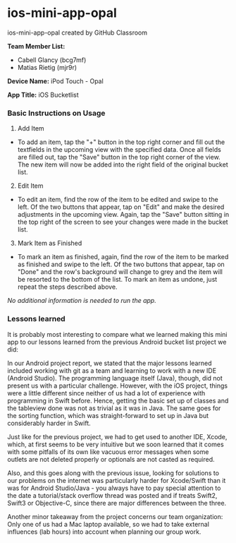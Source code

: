 # ios-mini-app-opal
ios-mini-app-opal created by GitHub Classroom

**Team Member List:** 
- Cabell Glancy (bcg7mf)
- Matias Rietig (mjr9r)

**Device Name:**
iPod Touch - Opal

**App Title:**
iOS Bucketlist

### Basic Instructions on Usage
1. Add Item
  * To add an item, tap the "+" button in the top right corner and fill out the textfields in the upcoming view with the specified data. Once all fields are filled out, tap the "Save" button in the top right corner of the view. The new item will now be added into the right field of the original bucket list.
2. Edit Item
  * To edit an item, find the row of the item to be edited and swipe to the left. Of the two buttons that appear, tap on "Edit" and make the desired adjustments in the upcoming view. Again, tap the "Save" button sitting in the top right of the screen to see your changes were made in the bucket list.
3. Mark Item as Finished
  * To mark an item as finished, again, find the row of the item to be marked as finished and swipe to the left. Of the two buttons that appear, tap on "Done" and the row's background will change to grey and the item will be resorted to the bottom of the list. To mark an item as undone, just repeat the steps described above.

*No additional information is needed to run the app.*

### Lessons learned
It is probably most interesting to compare what we learned making this mini app to our lessons learned from the previous Android bucket list project we did: 

In our Android project report, we stated that the major lessons learned included working with git as a team and learning to work with a new IDE (Android Studio). The programming language itself (Java), though, did not present us with a particular challenge. However, with the iOS project, things were a little different since neither of us had a lot of experience with programming in Swift before. Hence, getting the basic set up of classes and the tableview done was not as trivial as it was in Java. The same goes for the sorting function, which was straight-forward to set up in Java but considerably harder in Swift.

Just like for the previous project, we had to get used to another IDE, Xcode, which, at first seems to be very intuitive but we soon learned that it comes with some pitfalls of its own like vacuous error messages when some outlets are not deleted properly or optionals are not casted as required.

Also, and this goes along with the previous issue, looking for solutions to our problems on the internet was particularly harder for Xcode/Swift than it was for Android Studio/Java - you always have to pay special attention to the date a tutorial/stack overflow thread was posted and if treats Swift2, Swift3 or Objective-C, since there are major differences between the three.

Another minor takeaway from the project concerns our team organization: Only one of us had a Mac laptop available, so we had to take external influences (lab hours) into account when planning our group work.
